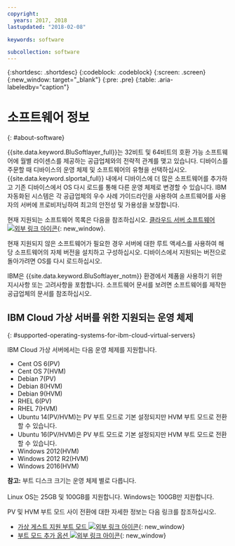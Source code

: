 ```yaml
---
copyright:
  years: 2017, 2018
lastupdated: "2018-02-08"

keywords: software

subcollection: software
---
```


{:shortdesc: .shortdesc}
{:codeblock: .codeblock}
{:screen: .screen}
{:new_window: target="_blank"}
{:pre: .pre}
{:table: .aria-labeledby="caption"}

# 소프트웨어 정보
{: #about-software}

{{site.data.keyword.BluSoftlayer_full}}는 32비트 및 64비트의 호환 가능 소프트웨어에 월별 라이센스를 제공하는 공급업체와의 전략적 관계를 맺고 있습니다.  디바이스를 주문할 때 디바이스의 운영 체제 및 소프트웨어의 유형을 선택하십시오. {{site.data.keyword.slportal_full}} 내에서 디바이스에 더 많은 소프트웨어를 추가하고 기존 디바이스에서 OS 다시 로드를 통해 다른 운영 체제로 변경할 수 있습니다. IBM 자동화된 시스템은 각 공급업체의 우수 사례 가이드라인을 사용하여 소프트웨어를 사용자의 서버에 프로비저닝하여 최고의 안전성 및 가용성을 보장합니다.

현재 지원되는 소프트웨어 목록은 다음을 참조하십시오. [클라우드 서버 소프트웨어 ![외부 링크 아이콘](../../icons/launch-glyph.svg "외부 링크 아이콘")](https://www.ibm.com/cloud-computing/bluemix/node/153){: new_window}.

현재 지원되지 않은 소프트웨어가 필요한 경우 서버에 대한 루트 액세스를 사용하여 해당 소프트웨어의 자체 버전을 설치하고 구성하십시오.  디바이스에서 지원되는 버전으로 돌아가려면 OS를 다시 로드하십시오. 

IBM은 {{site.data.keyword.BluSoftlayer_notm}} 환경에서 제품을 사용하기 위한 지시사항 또는 고려사항을 포함합니다. 소프트웨어 문서를 보려면 소프트웨어를 제작한 공급업체의 문서를 참조하십시오.

## IBM Cloud 가상 서버를 위한 지원되는 운영 체제
{: #supported-operating-systems-for-ibm-cloud-virtual-servers}

IBM Cloud 가상 서버에서는 다음 운영 체제를 지원합니다. 

- Cent OS 6(PV)
- Cent OS 7(HVM)
- Debian 7(PV)
- Debian 8(HVM)
- Debian 9(HVM)
- RHEL 6(PV)
- RHEL 7(HVM)
- Ubuntu 14(PV/HVM)는 PV 부트 모드로 기본 설정되지만 HVM 부트 모드로 전환할 수 있습니다. 
- Ubuntu 16(PV/HVM)은 PV 부트 모드로 기본 설정되지만 HVM 부트 모드로 전환할 수 있습니다. 
- Windows 2012(HVM)
- Windows 2012 R2(HVM)
- Windows 2016(HVM)

**참고:** 부트 디스크 크기는 운영 체제 별로 다릅니다. <br>  
Linux OS는 25GB 및 100GB를 지원합니다.
Windows는 100GB만 지원합니다.

PV 및 HVM 부트 모드 사이 전환에 대한 자세한 정보는 다음 링크를 참조하십시오. 
* [가상 게스트 지원 부트 모드 ![외부 링크 아이콘](../../icons/launch-glyph.svg "외부 링크 아이콘")](https://sldn.softlayer.com/reference/services/SoftLayer_Virtual_Guest_Block_Device_Template_Group/getSupportedBootModes){: new_window}
* [부트 모드 추가 옵션 ![외부 링크 아이콘](../../icons/launch-glyph.svg "외부 링크 아이콘")](https://github.com/softlayer/softlayer-python/pull/936/files/09c35a9595651d66f3e117a055efe585745ba2b3){: new_window}
